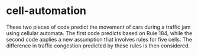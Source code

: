 # cell-automation

These two pieces of code predict the movement of cars during a traffic jam using cellular automata. The first code predicts based on Rule 184, while the second code applies a new assumption that involves rules for five cells. The difference in traffic congestion predicted by these rules is then considered.
